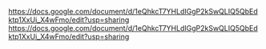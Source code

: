 https://docs.google.com/document/d/1eQhkcT7YHLdIGgP2kSwQLIQ5QbEdktp1XxUi_X4wFmo/edit?usp=sharing
https://docs.google.com/document/d/1eQhkcT7YHLdIGgP2kSwQLIQ5QbEdktp1XxUi_X4wFmo/edit?usp=sharing
